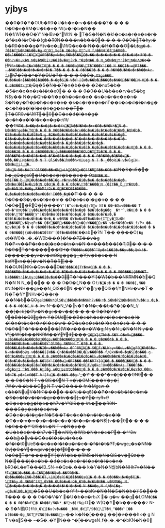 # yjbys

��0�0�Y�OUb�R0�U�b�e�rv��b���?� � � � 0�0�e�RM�U�b�e�rW(u�r�b�N�� N�f/W(��O�Y'N�lBv�^W:N � \T�S�N�N�k!�c�a�r�e�e�r� �f�a�i�rO��{g~~b�R0N����n�b��0� � � � 0�0�\T�hy:� b�R0�b��g�Y}v�e�\_\1f/Q�c�� N��,�H�R��O�L`�qg�~� f�[�fb�R0�b��v�g:O0_Sq6� Q�c�g:O^vN f/��NH[�fb�R0� ��\1����Y'[�YYW0S�R�y>N�m;R�N�S�NQ�v��c�a�r�e�e�r� �f�a�i�rUf�~� ��h7v�m;R�N N�S�N�bi\U��]�v�W[P� ^�z�N�� � N_S�N�NY'[�YN�mAO�`o� \[fN`R+N�v�~Ϛ�eY��{I0� � � � 0�0�b@N�\T�^���Y'[�� N ��QI�~w@R7��� _؋�N�S��n�e�t�w�o�r�k� T��~� � � � 0�0��2� � � � 0�0��U�b�e�r�b��mAz f/`h7�?��^�Y�OU�?� � � � 0�0�`;OSge��� �U�b�e�r[��b��[�Q���_�~�g�S� V�Y'|{W�v��b�՘���Q�s�N�0��^��N-0� � � � 0�0��T\T�`;Qq~~�S�N��7�n�b��� �2�nu5�b� �5�n�o�n�s�i�t�e0� � � � 0�0��U�b�e�rv�u5�bg N$y�� N�y�Qh��f/�p�h�o�n�e� �s�c�r�e�e�n� S�N�y�f/�p�h�o�n�e� �s�c�r�e�e�nT��c�o�d�i�n�g� �c�h�a�l�l�e�n�g�ev�~~�T� \T�GR0v�\1f/T�0�C�o�d�i�n�g� �c�h�a�l�l�e�n�g�e\1f/��O`NΏ�_�v��p�r�o�j�e�c�tb�N��U�b�e�rc�O�v�V�N*�N-� b�N�N*ge��{T0� � � � 0�0��U�b�e�rv��o�n�i�s�t�e�b�՘�W�_�Qh�b� �5�n�o�n�s�i�t�eN-g �2�n�p�r�o�b�l�e�m� �s�o�l�v�i�n�g� �1�n�s�y�s�t�e�m� �d�e�s�i�g�n� �1�n�t�e�c�h�n�i�c�a�l� �c�o�m�m�u�n�i�c�a�t�i�o�n� �1�n�h�i�r�i�n�g� �m�a�n�a�g�e�r�bv��b�e�h�a�v�i�o�r�a�l� �q�u�e�s�t�i�o�n�s0� � � � 0�0��3� � � � 0�0���V�|{v���W�����Y�OUQ�YTb�?� � � � 0�0��P�r�o�b�l�e�m� �S�o�l�v�i�n�g� � � � 0�0�O�y�Q�N�x� N��,��\N$�n0� N T QlS�v��h8��h<Oueg N T � _��oR� v�v}gN Q�N�xj!_� ]�bN:N�s�W(Y'QlS��b��v�NuLhQ�0e�QlS�RS��c�O�~�O`N�S�u5�� b�\_qQ�ge0�U�b�e�r�b��e�� O`S�N��]� b�{T��_b_0�U�b�e�r��]�g r�ryv��l�i�v�e� �c�o�d�i�n�g� S�N�W(��]�v�u5�N Q�0� � � � 0�0�\T�^����N {�{T��_b_Y�OU� q�~�bN[�v�W�g,R�bMf/Qs�.0�C�C�1�5�0� �L�e�e�t�c�o�d�ev�O�Y'[���_�q�`�T'�~~� � � � 0�0��S�y�s�t�e�m� �D�e�s�i�g�n� � � � 0�0��ِ�RQ�\[����`Y'[�^se�v�y�}/0w Nf� ��~�Qxv���e�� T e�~�^8mO��Ty��E�n�g�i�n�e�e�r�i�n�g� �B�l�o�g��g _�Y'^.R�0� � � � 0�0�\T�^����Y'[�S�N�W(�I�n�f�o�q�,� �Q�u�o�r�a�,� �S�l�i�d�e�s�h�a�r�e�,� w�NN� �Y�o�u�T�u�b�e{ITy�Qz�N d��N�Rv�QsgPe�� Q�Y�ِ�Rv���v�0v�QsW���Qz�N v�e6�9�De�N_f/P<_��-Npv�0� � � � 0�0��T�e�c�h�n�i�c�a�l� �C�o�m�m�u�n�i�c�a�t�i�o�n� � � � 0�0���|{W�v��b�Չ�lBY'[�f�e�b���]�`�ab�?N T�� ����O`[�g o�`�W0� \_�\_�W0b���]�f�~~�PZ��v�g N�P\<v��P�r�o�j�e�c�tn�n�N �v���ٗb��\[�T,0� � � � 0�0�\T�^������QH� O`���hs�Q��^^8p�r1��]�v��yv��;Qvk!� O`����\[��yv�v�etOSg�g�g \_�Y}v�b�c�� N kbf/fxn��]�v�N�R�R]�� N�OUNNKv�Qsv��O`��^���[�{TY�mA0� � � � 0�0��B�e�h�a�v�i�o�r�a�l� �Q�u�e�s�t�i�o�n�s� � � � 0�0���|{��W�T h7����Y'[�\Uy:Q���]�v�o�`�0\T�^���Y'\[�W(�b��NKRMN�~~ƀ�QN�N N N_��� � � � 0�0�{,N�� O`f/��;� � � � 0�0�{,N�� O`N:N�NH��ge��N_QlS�0N ��Y'�ry�QlS�f/YNHv�w�T � N�T�f/YNHv�Q��r� ��N�~~ƀ�QO`geR0��N*QlS�\��b�N�N�NHh7v��҂r� S�N�PZQ�N�NHh7v��!s.�;� � � � 0�0�{,N � O`w N-��N_V�v�T�N�e��b�?�(��N_f/��\[�cb]�O\v�N�ge��v��)� � � � 0�0�V�Y 0�B�I�Q0g�w Y�OUd\[��B�e�h�a�v�i�o�r�a�l� �I�n�t�e�r�v�i�e�w� �Q�u�e�s�t�i�o�n�s� � � � 0�0�\T�^������|{W�v���v�W�g,N y�N \_�N�N N y�� Y'\[�W(�b��NKRM��YYd��� `�Y}{ThH� S�Y O�e9u��̋�� W(�b��e�e�S��O�0��q6v��h��Q���b0� � � � 0�0��4� � � � 0�0��U�b�e�rv��b�Ս�Y'QlS�g N�NHN T �?� � � � 0�0��L�i�n�k�e�d�I�nv��b��mAz �^^8NN� S�f/�LW:y>N�uLv�hgF0�b�Տ�z N-m�v�N�b@g v��b��|{W�� Qh�b�a��lB�L�v���R�� f/QxW�v�~�g�S�b��� g ��^�S�N�S0� � � � 0�0��F�a�c�e�b�o�o�kkԏ�O���N��P�r�o�b�l�e�m� �S�o�l�v�i�n�g� ��lBY'[���wv�R7��� ��l�R7Y}O��_�_������0� � � � 0�0��G�o�o�g�l�eT��M�i�c�r�o�s�o�f�tRf/g�kc^8v��b��mAz T���^�� ~�g�Sz ^�N ��� �[�g e�OSsQtQ���0� � � � 0�0��O�r�a�c�l�eY�O ��N-N�h7� p�r1e6��T h![fu� �b��N-��g:`'\_�Y'� ��^�v�\[���ON0� � � � 0�0�N T v�QlS�0N T v�\�OM\[���V�y�|{W�v��b��Og N T v�O���� fn�Mgew � e�k�NuV�N:Ϛ���\� ��N;��q6\[��P�r�o�b�l�e�m� �S�o�l�v�i�n�ge��bv��\[ߏ�Y� ryR+f/�G�o�o�g�l�e��h7v�Y'QlS�� kԏ�\��R0N-���S�y�s�t�e�m� �D�e�s�i�g�nN�S��T�e�c�h�n�i�c�a�l� �C�o�m�m�u�n�i�c�a�t�i�o�n��N$|{v��0� � � � 0�0���Y'QlS�kԏ�N T v�N�p�� �U�b�e�r��h7v�T�wNKy�W(b�N�v�e�P� �^^8w ��b@�v��C�u�l�t�u�r�e� �f�i�t0UeS��c�u�l�t�u�r�e� �f�i�t�?T,�wge\_�s�NN� Qv\[�Q�Y�wgev�\[�\[�f0� � � � 0�0�\T�^����Y'\[�W(�b��RMS�N�N�QlS�v�Qz�� N�Ɩ���j�o�b� �d�e�s�c�r�i�p�t�i�o�n� b~~R0�L�#T���lB_SN-v�Qs�.��� k�Y�N�N쉁b~~N�NHh7v�N�� O`\��]�v���_�~Ϛ�N��N�Qs�.��S9�M� �b��e���eEN�~ٗb��[�T,\1O�zR)��Ǐ�N�Qs0� � � � 0�0��ǋ�v�g�T� \T�hy:� N�N�^tR_�Y�� �U�b�e�rO�_�Y�u�r�b�N�� v�RMN�g N \�o�p�e�n�i�n�g� �p�o�s�i�t�i�o�n� N ��W�g,N f/�b[�g ~Ϛ�v�lB�L�0`�S��U�b�e�rY'f>��bKv�N�N�S�N�b�}'S�\��T��~~� � � � 0�0�V�Y �U�b�e�rbۀX � g�w ��g�LOM`�Q�� � � � 0�0�kdY� �b��f/N�N*_�Y}v�[fN`g:O� W(Q�Y�b��v���z N-� S�N勩O`[fR0_�Y[�u(v�w��� _�R0_�YT/S�0\T�N_^���Y'[�� W(�b��~�g_NKTPZN�[�v���b`;\~�� k�N�\[���g ��]�v���h<� g N T v�aS�� \~�S�\_�YN�� ^�\[��wgeN_f�\_�\_�^�bKN�N�0
